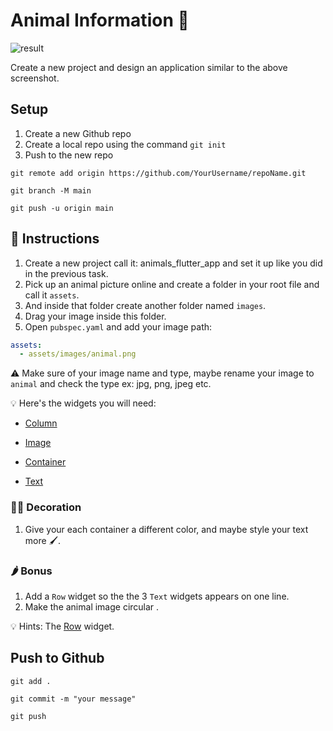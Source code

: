 # Animal Information 🦊

![result](https://user-images.githubusercontent.com/84308096/154492581-93214499-5aeb-4abd-9fc7-7759e29daa94.png)

Create a new project and design an application similar to the above screenshot.

## Setup

1. Create a new Github repo
2. Create a local repo using the command `git init`
3. Push to the new repo

```shell
git remote add origin https://github.com/YourUsername/repoName.git
```

```shell
git branch -M main
```

```shell
git push -u origin main
```

## 🍋 Instructions

1. Create a new project call it: animals_flutter_app and set it up like you did in the previous task.
2. Pick up an animal picture online and create a folder in your root file and call it `assets`.
3. And inside that folder create another folder named `images`.
4. Drag your image inside this folder.
5. Open `pubspec.yaml` and add your image path:

```yaml
assets:
  - assets/images/animal.png
```

⚠️ Make sure of your image name and type, maybe rename your image to `animal` and check the type ex: jpg, png, jpeg etc.

💡 Here's the widgets you will need:

 - [Column](https://api.flutter.dev/flutter/widgets/Column-class.html)

 - [Image](https://api.flutter.dev/flutter/widgets/Image-class.html)

 - [Container](https://api.flutter.dev/flutter/widgets/Container-class.html)

 - [Text](https://api.flutter.dev/flutter/widgets/Text-class.html)

### 🤼‍♂️ Decoration

1. Give your each container a different color, and maybe style your text more 🖌️.

### 🌶 Bonus

1. Add a `Row` widget so the the 3 `Text` widgets appears on one line.
2. Make the animal image circular .

💡 Hints:
The [Row](https://api.flutter.dev/flutter/widgets/Row-class.html) widget.

## Push to Github

```shell
git add .
```

```shell
git commit -m "your message"
```

```shell
git push
```
